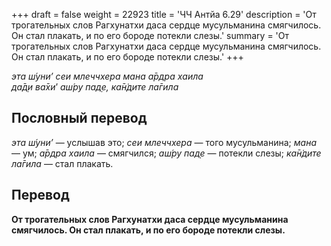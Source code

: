 +++
draft = false
weight = 22923
title = 'ЧЧ Антйа 6.29'
description = 'От трогательных слов Рагхунатхи даса сердце мусульманина смягчилось. Он стал плакать, и по его бороде потекли слезы.'
summary = 'От трогательных слов Рагхунатхи даса сердце мусульманина смягчилось. Он стал плакать, и по его бороде потекли слезы.'
+++

_эта ш́уни’ сеи млеччхера мана а̄рдра хаила  
да̄д̣и ва̄хи_’ _аш́ру пад̣е,_ _ка̄н̇дите ла̄гила_

## Пословный перевод

_эта_ _ш́уни’_ — услышав это; _сеи_ _млеччхера_ — того мусульманина; _мана_ — ум; _а̄рдра_ _хаила_ — смягчился; _аш́ру_ _пад̣е_ — потекли слезы; _ка̄н̇дите_ _ла̄гила_ — стал плакать.

## Перевод

**От трогательных слов Рагхунатхи даса сердце мусульманина смягчилось. Он стал плакать, и по его бороде потекли слезы.**
